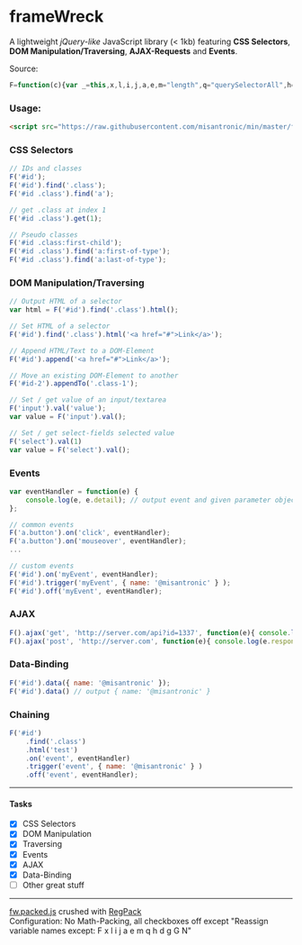frameWreck
=========

A lightweight *jQuery-like* JavaScript library (< 1kb) featuring **CSS Selectors**, **DOM Manipulation/Traversing**, **AJAX-Requests** and **Events**.

Source:
```javascript
F=function(c){var _=this,x,l,i,j,a,e,m="length",q="querySelectorAll",h="innerHTML",d=document,N,G,g;if(_.__proto__.constructor!=F)return new F(c);_.html=function(v){a=[];for(i=0;i<l;i++)e=x[i],g=h,e.tagName.match(/INP|SEL/)&&(g="value"),a.push(e[g]),v!=[]._&&(e[g]=v);return v&&this||a.join("").replace(/\s/g,"")};_.val=_.html;_.each=function(f){for(i=l;i--;)f(_[i],i);return this};_.y=function(){for(i=99;i--;)delete _[i];for(i in x)_[i]=x[i];_[m]=l=x[m]};_.find=function(s){a=[];if(!x)a=d[q](s);else for(i=l;i--;)a[i]=x[i][q](s);x=[];for(i=0;i<a[m];i++)if(a[i][m]&&!a[i].tagName.match(/SEL/))for(j=0;j<a[i][m];j++)x.push(a[i][j]);else x.push(a[i]);_.y();return this};_.get=function(g){x=[x[g]];_.y();return this};_.append=function(s){g=s.match(/^</)?0:d[q](s)[0];for(i=l;i--;)g?g.appendChild(x[i]):x[i].innerHTML+=s;return this};_.appendTo=_.append;_.on=function(v,m){for(i=l;i--;)x[i].addEventListener(v,m);return this};_.off=function(v,m){for(i=l;i--;)x[i].removeEventListener(v,m);return this};_.fire=function(v,D){for(i=l;i--;)x[i].dispatchEvent(new CustomEvent(v,{detail:D}));return this};_.ajax=function(M,u,g,d,X){with(X=new XMLHttpRequest)return onreadystatechange=function(){readyState^4||g(this)},open(M,u,g),send(d),X};_.data=function(v){for(i=l;i--;)if(v)x[i].D=v;return v?this:x[0].D};_.find(c);return this};
```

### Usage:
```html
<script src="https://raw.githubusercontent.com/misantronic/min/master/framewreck/fw.min.js"></script>
```

### CSS Selectors
```javascript
// IDs and classes
F('#id');
F('#id').find('.class');
F('#id .class').find('a');

// get .class at index 1
F('#id .class').get(1);

// Pseudo classes
F('#id .class:first-child');
F('#id .class').find('a:first-of-type');
F('#id .class').find('a:last-of-type');
```

### DOM Manipulation/Traversing
```javascript
// Output HTML of a selector
var html = F('#id').find('.class').html();

// Set HTML of a selector
F('#id').find('.class').html('<a href="#">Link</a>');

// Append HTML/Text to a DOM-Element
F('#id').append('<a href="#">Link</a>');

// Move an existing DOM-Element to another
F('#id-2').appendTo('.class-1');

// Set / get value of an input/textarea
F('input').val('value');
var value = F('input').val();

// Set / get select-fields selected value
F('select').val(1)
var value = F('select').val();
```

### Events
```javascript
var eventHandler = function(e) {
	console.log(e, e.detail); // output event and given parameter object
};

// common events
F('a.button').on('click', eventHandler);
F('a.button').on('mouseover', eventHandler);
...

// custom events
F('#id').on('myEvent', eventHandler);
F('#id').trigger('myEvent', { name: '@misantronic' } );
F('#id').off('myEvent', eventHandler);
```

### AJAX
```javascript
F().ajax('get', 'http://server.com/api?id=1337', function(e){ console.log(e.responseText) });
F().ajax('post', 'http://server.com', function(e){ console.log(e.responseText) }, { name: '@misantronic' });
```

### Data-Binding
```javascript
F('#id').data({ name: '@misantronic' });
F('#id').data() // output { name: '@misantronic' }
```

### Chaining
```javascript
F('#id')
	.find('.class')
	.html('test')
	.on('event', eventHandler)
	.trigger('event', { name: '@misantronic' } )
	.off('event', eventHandler);
```

---

#### Tasks
- [x] CSS Selectors
- [x] DOM Manipulation
- [x] Traversing
- [x] Events
- [x] AJAX
- [x] Data-Binding
- [ ] Other great stuff

---

[fw.packed.js] crushed with [RegPack]<br>
Configuration: No Math-Packing, all checkboxes off except "Reassign variable names except: F x l i j a e m q h d g G N" 

[fw.packed.js]:https://github.com/misantronic/min/blob/master/framewreck/fw.packed.js
[RegPack]:http://siorki.github.io/regPack.html